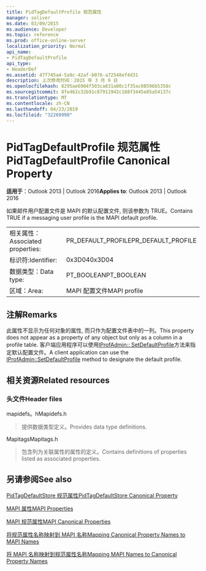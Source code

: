 ```yaml
---
title: PidTagDefaultProfile 规范属性
manager: soliver
ms.date: 03/09/2015
ms.audience: Developer
ms.topic: reference
ms.prod: office-online-server
localization_priority: Normal
api_name:
- PidTagDefaultProfile
api_type:
- HeaderDef
ms.assetid: 47f745a4-5a9c-42af-b076-a72548ef4d31
description: 上次修改时间：2015 年 3 月 9 日
ms.openlocfilehash: 8295ae6904f503ca831a00c1f35ac08596b5358c
ms.sourcegitcommit: 8fe462c32b91c87911942c188f3445e85a54137c
ms.translationtype: MT
ms.contentlocale: zh-CN
ms.lasthandoff: 04/23/2019
ms.locfileid: "32269998"
---
```

# <a name="pidtagdefaultprofile-canonical-property"></a><span data-ttu-id="ff137-103">PidTagDefaultProfile 规范属性</span><span class="sxs-lookup"><span data-stu-id="ff137-103">PidTagDefaultProfile Canonical Property</span></span>

  
  
<span data-ttu-id="ff137-104">**适用于**：Outlook 2013 | Outlook 2016</span><span class="sxs-lookup"><span data-stu-id="ff137-104">**Applies to**: Outlook 2013 | Outlook 2016</span></span> 
  
<span data-ttu-id="ff137-105">如果邮件用户配置文件是 MAPI 的默认配置文件, 则该参数为 TRUE。</span><span class="sxs-lookup"><span data-stu-id="ff137-105">Contains TRUE if a messaging user profile is the MAPI default profile.</span></span>
  
|||
|:-----|:-----|
|<span data-ttu-id="ff137-106">相关属性：</span><span class="sxs-lookup"><span data-stu-id="ff137-106">Associated properties:</span></span>  <br/> |<span data-ttu-id="ff137-107">PR_DEFAULT_PROFILE</span><span class="sxs-lookup"><span data-stu-id="ff137-107">PR_DEFAULT_PROFILE</span></span>  <br/> |
|<span data-ttu-id="ff137-108">标识符:</span><span class="sxs-lookup"><span data-stu-id="ff137-108">Identifier:</span></span>  <br/> |<span data-ttu-id="ff137-109">0x3D04</span><span class="sxs-lookup"><span data-stu-id="ff137-109">0x3D04</span></span>  <br/> |
|<span data-ttu-id="ff137-110">数据类型：</span><span class="sxs-lookup"><span data-stu-id="ff137-110">Data type:</span></span>  <br/> |<span data-ttu-id="ff137-111">PT_BOOLEAN</span><span class="sxs-lookup"><span data-stu-id="ff137-111">PT_BOOLEAN</span></span>  <br/> |
|<span data-ttu-id="ff137-112">区域：</span><span class="sxs-lookup"><span data-stu-id="ff137-112">Area:</span></span>  <br/> |<span data-ttu-id="ff137-113">MAPI 配置文件</span><span class="sxs-lookup"><span data-stu-id="ff137-113">MAPI profile</span></span>  <br/> |
   
## <a name="remarks"></a><span data-ttu-id="ff137-114">注解</span><span class="sxs-lookup"><span data-stu-id="ff137-114">Remarks</span></span>

<span data-ttu-id="ff137-115">此属性不显示为任何对象的属性, 而只作为配置文件表中的一列。</span><span class="sxs-lookup"><span data-stu-id="ff137-115">This property does not appear as a property of any object but only as a column in a profile table.</span></span> <span data-ttu-id="ff137-116">客户端应用程序可以使用[IProfAdmin:: SetDefaultProfile](iprofadmin-setdefaultprofile.md)方法来指定默认配置文件。</span><span class="sxs-lookup"><span data-stu-id="ff137-116">A client application can use the [IProfAdmin::SetDefaultProfile](iprofadmin-setdefaultprofile.md) method to designate the default profile.</span></span> 
  
## <a name="related-resources"></a><span data-ttu-id="ff137-117">相关资源</span><span class="sxs-lookup"><span data-stu-id="ff137-117">Related resources</span></span>

### <a name="header-files"></a><span data-ttu-id="ff137-118">头文件</span><span class="sxs-lookup"><span data-stu-id="ff137-118">Header files</span></span>

<span data-ttu-id="ff137-119">mapidefs。h</span><span class="sxs-lookup"><span data-stu-id="ff137-119">Mapidefs.h</span></span>
  
> <span data-ttu-id="ff137-120">提供数据类型定义。</span><span class="sxs-lookup"><span data-stu-id="ff137-120">Provides data type definitions.</span></span>
    
<span data-ttu-id="ff137-121">Mapitags</span><span class="sxs-lookup"><span data-stu-id="ff137-121">Mapitags.h</span></span>
  
> <span data-ttu-id="ff137-122">包含列为关联属性的属性的定义。</span><span class="sxs-lookup"><span data-stu-id="ff137-122">Contains definitions of properties listed as associated properties.</span></span>
    
## <a name="see-also"></a><span data-ttu-id="ff137-123">另请参阅</span><span class="sxs-lookup"><span data-stu-id="ff137-123">See also</span></span>



[<span data-ttu-id="ff137-124">PidTagDefaultStore 规范属性</span><span class="sxs-lookup"><span data-stu-id="ff137-124">PidTagDefaultStore Canonical Property</span></span>](pidtagdefaultstore-canonical-property.md)


[<span data-ttu-id="ff137-125">MAPI 属性</span><span class="sxs-lookup"><span data-stu-id="ff137-125">MAPI Properties</span></span>](mapi-properties.md)
  
[<span data-ttu-id="ff137-126">MAPI 规范属性</span><span class="sxs-lookup"><span data-stu-id="ff137-126">MAPI Canonical Properties</span></span>](mapi-canonical-properties.md)
  
[<span data-ttu-id="ff137-127">将规范属性名称映射到 MAPI 名称</span><span class="sxs-lookup"><span data-stu-id="ff137-127">Mapping Canonical Property Names to MAPI Names</span></span>](mapping-canonical-property-names-to-mapi-names.md)
  
[<span data-ttu-id="ff137-128">将 MAPI 名称映射到规范属性名称</span><span class="sxs-lookup"><span data-stu-id="ff137-128">Mapping MAPI Names to Canonical Property Names</span></span>](mapping-mapi-names-to-canonical-property-names.md)

